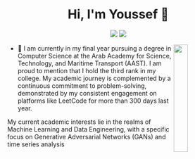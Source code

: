 
<h1 align="center">Hi, I'm Youssef 👋</h1>
<p align="center">
    <a href="https://www.linkedin.com/in/youssef-hassan1/"><img src="https://img.shields.io/badge/linkedin-%230177B5?style=flat&logo=linkedin&logoColor=white"/></a>
    <a href="https://leetcode.com/you8891/"><img src="https://img.shields.io/badge/LeetCode-%23FF0000?style=flat&logo=leetcode&logoColor=white"/></a>
  </p>
  
  <img src="https://github.com/mohamedabusrea/mohamedabusrea/blob/master/profile-img.png" align="right" width="25%"/>


- 🔭 I am currently in my final year pursuing a degree in Computer Science at the Arab Academy for Science, Technology, and Maritime Transport (AAST). I am proud to mention that I hold the third rank in my college. My academic journey is complemented by a continuous commitment to problem-solving, demonstrated by my consistent engagement on platforms like LeetCode for more than 300 days last year.

My current academic interests lie in the realms of Machine Learning and Data Engineering, with a specific focus on Generative Adversarial Networks (GANs) and time series analysis

